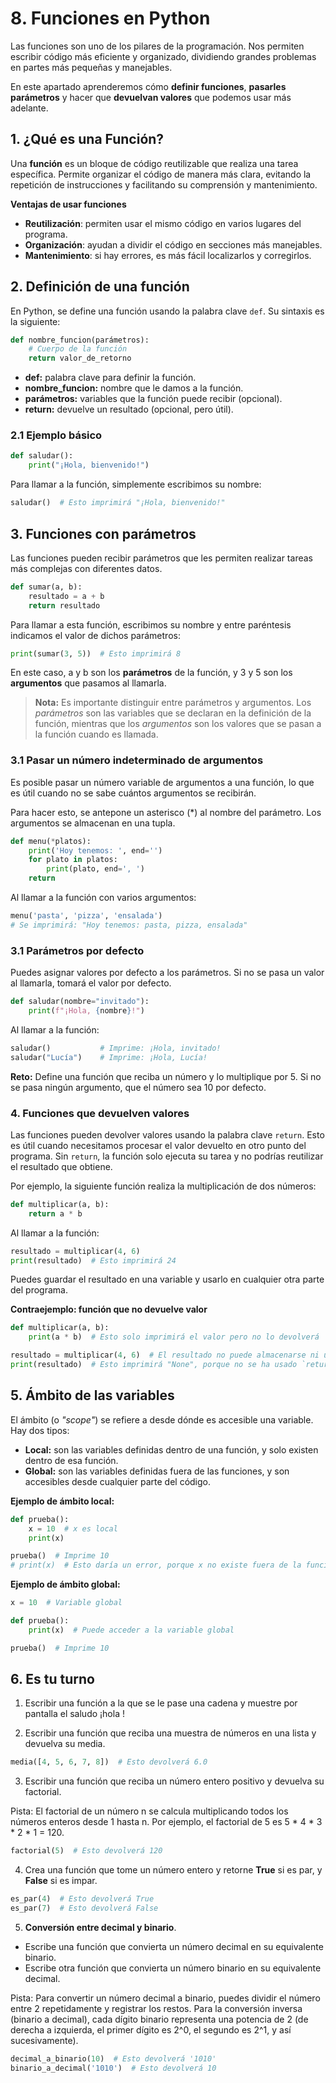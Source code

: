 # 8. Funciones en Python

Las funciones son uno de los pilares de la programación. Nos permiten escribir código más eficiente y organizado, dividiendo grandes problemas en partes más pequeñas y manejables. 

En este apartado aprenderemos cómo **definir funciones**, **pasarles parámetros** y hacer que **devuelvan valores** que podemos usar más adelante.

## 1. ¿Qué es una Función?

Una **función** es un bloque de código reutilizable que realiza una tarea específica. Permite organizar el código de manera más clara, evitando la repetición de instrucciones y facilitando su comprensión y mantenimiento.

**Ventajas de usar funciones**

* **Reutilización**: permiten usar el mismo código en varios lugares del programa.
* **Organización**: ayudan a dividir el código en secciones más manejables.
* **Mantenimiento**: si hay errores, es más fácil localizarlos y corregirlos.

## 2. Definición de una función

En Python, se define una función usando la palabra clave `def`. Su sintaxis es la siguiente:

```py
def nombre_funcion(parámetros):
    # Cuerpo de la función
    return valor_de_retorno
```

* **def:** palabra clave para definir la función.
* **nombre_funcion:** nombre que le damos a la función.
* **parámetros:** variables que la función puede recibir (opcional).
* **return:** devuelve un resultado (opcional, pero útil).

### 2.1 Ejemplo básico

```py
def saludar():
    print("¡Hola, bienvenido!")
```

Para llamar a la función, simplemente escribimos su nombre:

```py
saludar()  # Esto imprimirá "¡Hola, bienvenido!"
```

## 3. Funciones con parámetros

Las funciones pueden recibir parámetros que les permiten realizar tareas más complejas con diferentes datos.

```py
def sumar(a, b):
    resultado = a + b
    return resultado
```

Para llamar a esta función, escribimos su nombre y entre paréntesis indicamos el valor de dichos parámetros:

```py
print(sumar(3, 5))  # Esto imprimirá 8
```

En este caso, a y b son los **parámetros** de la función, y 3 y 5 son los **argumentos** que pasamos al llamarla.

> **Nota:** Es importante distinguir entre parámetros y argumentos. Los
> *parámetros* son las variables que se declaran en la definición de la
> función, mientras que los *argumentos* son los valores que se pasan a la
> función cuando es llamada.

### 3.1 Pasar un número indeterminado de argumentos

Es posible pasar un número variable de argumentos a una función, lo que es útil cuando no se sabe cuántos argumentos se recibirán.

Para hacer esto, se antepone un asterisco (*) al nombre del parámetro. Los argumentos se almacenan en una tupla.

```py
def menu(*platos):
    print('Hoy tenemos: ', end='')
    for plato in platos:
        print(plato, end=', ')
    return
```

Al llamar a la función con varios argumentos: 

```py
menu('pasta', 'pizza', 'ensalada') 
# Se imprimirá: "Hoy tenemos: pasta, pizza, ensalada" 
```

### 3.1 Parámetros por defecto

Puedes asignar valores por defecto a los parámetros. Si no se pasa un valor al llamarla, tomará el valor por defecto.

```py
def saludar(nombre="invitado"):
    print(f"¡Hola, {nombre}!")
```

Al llamar a la función:

```py
saludar()           # Imprime: ¡Hola, invitado!
saludar("Lucía")    # Imprime: ¡Hola, Lucía!
```

**Reto:** Define una función que reciba un número y lo multiplique por 5. Si no se pasa ningún argumento, que el número sea 10 por defecto.

### 4. Funciones que devuelven valores

Las funciones pueden devolver valores usando la palabra clave `return`. Esto es útil cuando necesitamos procesar el valor devuelto en otro punto del programa. Sin `return`, la función solo ejecuta su tarea y no podrías reutilizar el resultado que obtiene.

Por ejemplo, la siguiente función realiza la multiplicación de dos números:

```py
def multiplicar(a, b):
    return a * b
```

Al llamar a la función:

```py
resultado = multiplicar(4, 6)
print(resultado)  # Esto imprimirá 24
```

Puedes guardar el resultado en una variable y usarlo en cualquier otra parte del programa. 

**Contraejemplo: función que no devuelve valor**

```py
def multiplicar(a, b):
    print(a * b)  # Esto solo imprimirá el valor pero no lo devolverá

resultado = multiplicar(4, 6)  # El resultado no puede almacenarse ni usarse
print(resultado)  # Esto imprimirá "None", porque no se ha usado `return`
```

## 5. Ámbito de las variables

El ámbito (o *"scope"*) se refiere a desde dónde es accesible una variable. Hay dos tipos:

* **Local:** son las variables definidas dentro de una función, y solo existen dentro de esa función.
* **Global:** son las variables definidas fuera de las funciones, y son accesibles desde cualquier parte del código.

**Ejemplo de ámbito local:**

```py
def prueba():
    x = 10  # x es local
    print(x)

prueba()  # Imprime 10
# print(x)  # Esto daría un error, porque x no existe fuera de la función
```

**Ejemplo de ámbito global:**

```py
x = 10  # Variable global

def prueba():
    print(x)  # Puede acceder a la variable global

prueba()  # Imprime 10
```

## 6. Es tu turno

1. Escribir una función a la que se le pase una cadena <nombre> y muestre por pantalla el saludo ¡hola <nombre>!
   
2. Escribir una función que reciba una muestra de números en una lista y devuelva su media.

```py
media([4, 5, 6, 7, 8])  # Esto devolverá 6.0

```
3. Escribir una función que reciba un número entero positivo y devuelva su factorial.

Pista: El factorial de un número n se calcula multiplicando todos los números enteros desde 1 hasta n. Por ejemplo, el factorial de 5 es 5 * 4 * 3 * 2 * 1 = 120.

```py
factorial(5)  # Esto devolverá 120
```
   
4. Crea una función que tome un número entero y retorne **True** si es par, y **False** si es impar.

```py
es_par(4)  # Esto devolverá True
es_par(7)  # Esto devolverá False
```

5. **Conversión entre decimal y binario**.
* Escribe una función que convierta un número decimal en su equivalente binario.
* Escribe otra función que convierta un número binario en su equivalente decimal.

Pista: Para convertir un número decimal a binario, puedes dividir el número entre 2 repetidamente y registrar los restos. Para la conversión inversa (binario a decimal), cada dígito binario representa una potencia de 2 (de derecha a izquierda, el primer dígito es 2^0, el segundo es 2^1, y así sucesivamente).

```py
decimal_a_binario(10)  # Esto devolverá '1010'
binario_a_decimal('1010')  # Esto devolverá 10
```

